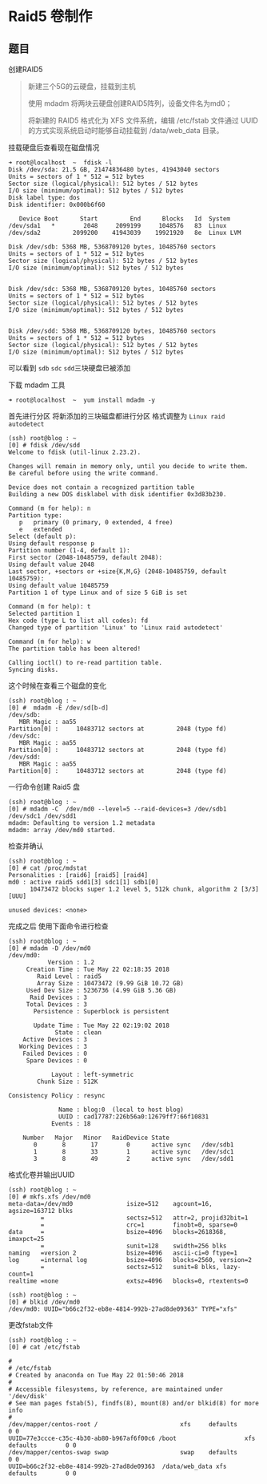 # Raid5 卷制作

## 题目

创建RAID5

> 新建三个5G的云硬盘，挂载到主机
>
> 使用 mdadm 将两块云硬盘创建RAID5阵列，设备文件名为md0；
>
> 将新建的 RAID5 格式化为 XFS 文件系统，编辑 /etc/fstab 文件通过 UUID 的方式实现系统启动时能够自动挂载到 /data/web_data 目录。

挂载硬盘后查看现在磁盘情况

    ➜ root@localhost  ~  fdisk -l
    Disk /dev/sda: 21.5 GB, 21474836480 bytes, 41943040 sectors
    Units = sectors of 1 * 512 = 512 bytes
    Sector size (logical/physical): 512 bytes / 512 bytes
    I/O size (minimum/optimal): 512 bytes / 512 bytes
    Disk label type: dos
    Disk identifier: 0x000b6f60

       Device Boot      Start         End      Blocks   Id  System
    /dev/sda1   *        2048     2099199     1048576   83  Linux
    /dev/sda2         2099200    41943039    19921920   8e  Linux LVM

    Disk /dev/sdb: 5368 MB, 5368709120 bytes, 10485760 sectors
    Units = sectors of 1 * 512 = 512 bytes
    Sector size (logical/physical): 512 bytes / 512 bytes
    I/O size (minimum/optimal): 512 bytes / 512 bytes


    Disk /dev/sdc: 5368 MB, 5368709120 bytes, 10485760 sectors
    Units = sectors of 1 * 512 = 512 bytes
    Sector size (logical/physical): 512 bytes / 512 bytes
    I/O size (minimum/optimal): 512 bytes / 512 bytes


    Disk /dev/sdd: 5368 MB, 5368709120 bytes, 10485760 sectors
    Units = sectors of 1 * 512 = 512 bytes
    Sector size (logical/physical): 512 bytes / 512 bytes
    I/O size (minimum/optimal): 512 bytes / 512 bytes


可以看到 `sdb` `sdc` `sdd`三块硬盘已被添加

下载 mdadm 工具

    ➜ root@localhost  ~  yum install mdadm -y


首先进行分区 将新添加的三块磁盘都进行分区 格式调整为 `Linux raid autodetect`

    (ssh) root@blog : ~
    [0] # fdisk /dev/sdd
    Welcome to fdisk (util-linux 2.23.2).

    Changes will remain in memory only, until you decide to write them.
    Be careful before using the write command.

    Device does not contain a recognized partition table
    Building a new DOS disklabel with disk identifier 0x3d83b230.

    Command (m for help): n
    Partition type:
       p   primary (0 primary, 0 extended, 4 free)
       e   extended
    Select (default p):
    Using default response p
    Partition number (1-4, default 1):
    First sector (2048-10485759, default 2048):
    Using default value 2048
    Last sector, +sectors or +size{K,M,G} (2048-10485759, default 10485759):
    Using default value 10485759
    Partition 1 of type Linux and of size 5 GiB is set

    Command (m for help): t
    Selected partition 1
    Hex code (type L to list all codes): fd
    Changed type of partition 'Linux' to 'Linux raid autodetect'

    Command (m for help): w
    The partition table has been altered!

    Calling ioctl() to re-read partition table.
    Syncing disks.


这个时候在查看三个磁盘的变化

    (ssh) root@blog : ~
    [0] #  mdadm -E /dev/sd[b-d]
    /dev/sdb:
       MBR Magic : aa55
    Partition[0] :     10483712 sectors at         2048 (type fd)
    /dev/sdc:
       MBR Magic : aa55
    Partition[0] :     10483712 sectors at         2048 (type fd)
    /dev/sdd:
       MBR Magic : aa55
    Partition[0] :     10483712 sectors at         2048 (type fd)


一行命令创建 Raid5 盘

    (ssh) root@blog : ~
    [0] # mdadm -C  /dev/md0 --level=5 --raid-devices=3 /dev/sdb1 /dev/sdc1 /dev/sdd1
    mdadm: Defaulting to version 1.2 metadata
    mdadm: array /dev/md0 started.


检查并确认

    (ssh) root@blog : ~
    [0] # cat /proc/mdstat                                                           
    Personalities : [raid6] [raid5] [raid4]
    md0 : active raid5 sdd1[3] sdc1[1] sdb1[0]
          10473472 blocks super 1.2 level 5, 512k chunk, algorithm 2 [3/3] [UUU]

    unused devices: <none>


完成之后 使用下面命令进行检查

    (ssh) root@blog : ~
    [0] # mdadm -D /dev/md0
    /dev/md0:
               Version : 1.2
         Creation Time : Tue May 22 02:18:35 2018
            Raid Level : raid5
            Array Size : 10473472 (9.99 GiB 10.72 GB)
         Used Dev Size : 5236736 (4.99 GiB 5.36 GB)
          Raid Devices : 3
         Total Devices : 3
           Persistence : Superblock is persistent

           Update Time : Tue May 22 02:19:02 2018
                 State : clean
        Active Devices : 3
       Working Devices : 3
        Failed Devices : 0
         Spare Devices : 0

                Layout : left-symmetric
            Chunk Size : 512K

    Consistency Policy : resync

                  Name : blog:0  (local to host blog)
                  UUID : cad17787:226b56a0:12679ff7:66f10831
                Events : 18

        Number   Major   Minor   RaidDevice State
           0       8       17        0      active sync   /dev/sdb1
           1       8       33        1      active sync   /dev/sdc1
           3       8       49        2      active sync   /dev/sdd1


格式化卷并输出UUID

    (ssh) root@blog : ~
    [0] # mkfs.xfs /dev/md0
    meta-data=/dev/md0               isize=512    agcount=16, agsize=163712 blks
             =                       sectsz=512   attr=2, projid32bit=1
             =                       crc=1        finobt=0, sparse=0
    data     =                       bsize=4096   blocks=2618368, imaxpct=25
             =                       sunit=128    swidth=256 blks
    naming   =version 2              bsize=4096   ascii-ci=0 ftype=1
    log      =internal log           bsize=4096   blocks=2560, version=2
             =                       sectsz=512   sunit=8 blks, lazy-count=1
    realtime =none                   extsz=4096   blocks=0, rtextents=0

    (ssh) root@blog : ~
    [0] # blkid /dev/md0
    /dev/md0: UUID="b66c2f32-eb8e-4814-992b-27ad8de09363" TYPE="xfs"


更改fstab文件

    (ssh) root@blog : ~
    [0] # cat /etc/fstab

    #
    # /etc/fstab
    # Created by anaconda on Tue May 22 01:50:46 2018
    #
    # Accessible filesystems, by reference, are maintained under '/dev/disk'
    # See man pages fstab(5), findfs(8), mount(8) and/or blkid(8) for more info
    #
    /dev/mapper/centos-root /                       xfs     defaults        0 0
    UUID=77e3ccce-c35c-4b30-ab80-b967af6f00c6 /boot                   xfs     defaults        0 0
    /dev/mapper/centos-swap swap                    swap    defaults        0 0
    UUID=b66c2f32-eb8e-4814-992b-27ad8de09363  /data/web_data xfs  defaults        0 0
